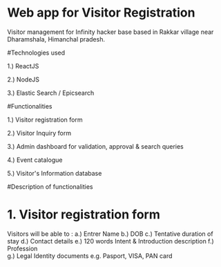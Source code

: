 # Web app for Visitor Registration
Visitor management for Infinity hacker base based in Rakkar village near Dharamshala, Himanchal pradesh.

#Technologies used

1.) ReactJS

2.) NodeJS

3.) Elastic Search / Epicsearch


#Functionalities

1.) Visitor registration form

2.) Visitor Inquiry form

3.) Admin dashboard for validation, approval & search queries

4.) Event catalogue

5.) Visitor's Information database

#Description of functionalities

# 1. Visitor registration form
 
 Visitors will be able to : 
    a.) Entrer Name 
    b.) DOB
    c.) Tentative duration of stay
    d.) Contact details
    e.) 120 words Intent & Introduction description
    f.) Profession  
    g.) Legal Identity documents e.g. Pasport, VISA, PAN card 
